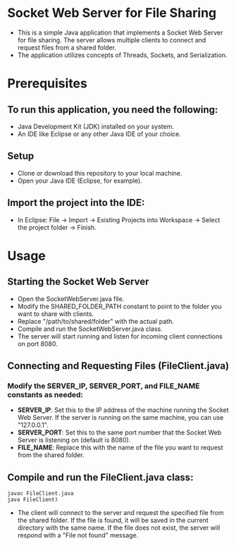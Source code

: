 # Socket Web Server for File Sharing
- This is a simple Java application that implements a Socket Web Server for file sharing. The server allows multiple clients to connect and request files from a shared folder. 
- The application utilizes concepts of Threads, Sockets, and Serialization.

# Prerequisites
## To run this application, you need the following:
- Java Development Kit (JDK) installed on your system.
- An IDE like Eclipse or any other Java IDE of your choice.

## Setup
- Clone or download this repository to your local machine.
- Open your Java IDE (Eclipse, for example).

## Import the project into the IDE:
- In Eclipse: File -> Import -> Existing Projects into Workspace -> Select the project folder -> Finish.

# Usage
## Starting the Socket Web Server
- Open the SocketWebServer.java file.
- Modify the SHARED_FOLDER_PATH constant to point to the folder you want to share with clients. 
- Replace "/path/to/shared/folder" with the actual path.
- Compile and run the SocketWebServer.java class.
- The server will start running and listen for incoming client connections on port 8080.

## Connecting and Requesting Files (FileClient.java)
### Modify the SERVER_IP, SERVER_PORT, and FILE_NAME constants as needed:
- **SERVER_IP**: Set this to the IP address of the machine running the Socket Web Server. If the server is running on the same machine, you can use "127.0.0.1".
- **SERVER_PORT**: Set this to the same port number that the Socket Web Server is listening on (default is 8080).
- **FILE_NAME**: Replace this with the name of the file you want to request from the shared folder.
## Compile and run the FileClient.java class: 
    javac FileClient.java
    java FileClient)

- The client will connect to the server and request the specified file from the shared folder. If the file is found, it will be saved in the current directory with the same name. If the file does not exist, the server will respond with a "File not found" message.
